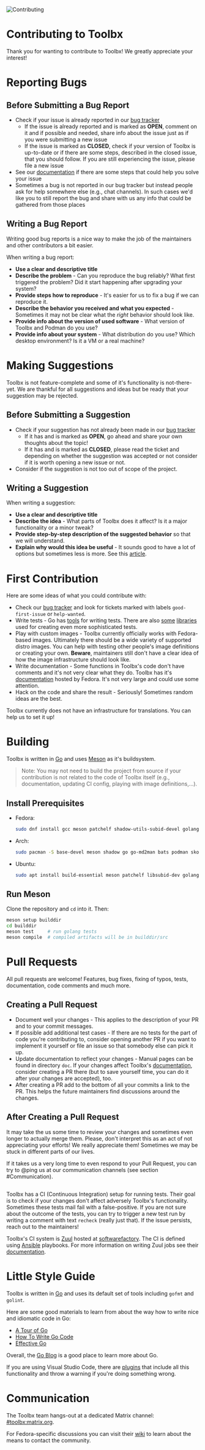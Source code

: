 ![Contributing](data/gfx/CONTRIBUTING.gif)

# Contributing to Toolbx

Thank you for wanting to contribute to Toolbx! We greatly appreciate your
interest!

# Reporting Bugs

## Before Submitting a Bug Report

- Check if your issue is already reported in our [bug tracker](https://github.com/containers/toolbox/issues)
  - If the issue is already reported and is marked as **OPEN**, comment on it
    and if possible and needed, share info about the issue just as if you were
    submitting a new issue
  - If the issue is marked as **CLOSED**, check if your version of Toolbx is
    up-to-date or if there are some steps, described in the closed issue, that
    you should follow. If you are still experiencing the issue, please file a
    new issue
- See our [documentation](https://docs.fedoraproject.org/en-US/fedora-silverblue/toolbox/)
  if there are some steps that could help you solve your issue
- Sometimes a bug is not reported in our bug tracker but instead people ask for
  help somewhere else (e.g., chat channels). In such cases we'd like you to still report the bug and
  share with us any info that could be gathered from those places

## Writing a Bug Report

Writing good bug reports is a nice way to make the job of the maintainers and
other contributors a bit easier.

When writing a bug report:

- **Use a clear and descriptive title**
- **Describe the problem** - Can you reproduce the bug reliably? What first
  triggered the problem? Did it start happening after upgrading your system?
- **Provide steps how to reproduce** - It's easier for us to fix a bug if we can
  reproduce it.
- **Describe the behavior you received and what you expected** - Sometimes it
  may not be clear what the *right* behavior should look like.
- **Provide info about the version of used software** - What version of Toolbx
  and Podman do you use?
- **Provide info about your system** - What distribution do you use? Which
  desktop environment? Is it a VM or a real machine?

# Making Suggestions

Toolbx is not feature-complete and some of it's functionality is not-there-yet.
We are thankful for all suggestions and ideas but be ready that your suggestion
may be rejected.

## Before Submitting a Suggestion

- Check if your suggestion has not already been made in our [bug tracker](https://github.com/containers/toolbox/issues)
  - If it has and is marked as **OPEN**, go ahead and share your own thoughts
    about the topic!
  - If it has and is marked as **CLOSED**, please read the ticket and depending
    on whether the suggestion was accepted or not consider if it is worth
    opening a new issue or not.
- Consider if the suggestion is not too out of scope of the project.

## Writing a Suggestion

When writing a suggestion:

- **Use a clear and descriptive title**
- **Describe the idea** - What parts of Toolbx does it affect? Is it a major
  functionality or a minor tweak?
- **Provide step-by-step description of the suggested behavior** so that we
  will understand.
- **Explain why would this idea be useful** - It sounds good to have a lot of
  options but sometimes less is more. See this [article](https://ometer.com/preferences.html).

# First Contribution

Here are some ideas of what you could contribute with:

- Check our [bug tracker](https://github.com/containers/toolbox/issues)
  and look for tickets marked with labels `good-first-issue` or `help-wanted`.
- Write tests - Go has [tools](https://golang.org/pkg/testing/) for writing tests.
  There are also [some](https://github.com/stretchr/testify) [libraries](https://github.com/onsi/ginkgo)
  used for creating even more sophisticated tests.
- Play with custom images - Toolbx currently officially works with Fedora-based
  images. Ultimately there should be a wide variety of supported distro images.
  You can help with testing other people's image definitions or creating your
  own. **Beware**, maintainers still don't have a clear idea of how the image
  infrastructure should look like.
- Write documentation - Some functions in Toolbx's code don't have comments and
  it's not very clear what they do. Toolbx has it's [documentation](https://docs.fedoraproject.org/en-US/fedora-silverblue/toolbox/)
  hosted by Fedora. It's not very large and could use some attention.
- Hack on the code and share the result - Seriously! Sometimes random ideas are
  the best.

Toolbx currently does not have an infrastructure for translations. You can help
us to set it up!

# Building

Toolbx is written in [Go](https://golang.org) and uses [Meson](https://mesonbuild.com)
as it's buildsystem.

> Note: You may not need to build the project from source if your contribution is not
> related to the code of Toolbx itself (e.g., documentation, updating CI
> config, playing with image definitions,...).

## Install Prerequisites
- Fedora:
  ```bash
  sudo dnf install gcc meson patchelf shadow-utils-subid-devel golang golang-github-cpuguy83-md2man bats podman skopeo
  ```
- Arch:
  ```bash
  sudo pacman -S base-devel meson shadow go go-md2man bats podman skopeo
  ```
- Ubuntu:
  ```bash
  sudo apt install build-essential meson patchelf libsubid-dev golang go-md2man bats podman skopeo
  ```
  
## Run Meson
Clone the repository and `cd` into it. Then:
```bash
meson setup builddir
cd builddir
meson test     # run golang tests
meson compile  # compiled artifacts will be in builddir/src
```

# Pull Requests

All pull requests are welcome! Features, bug fixes, fixing of typos, tests,
documentation, code comments and much more.

## Creating a Pull Request

- Document well your changes - This applies to the description of your PR and to
  your commit messages.
- If possible add additional test cases - If there are no tests for the part of
  code you're contributing to, consider opening another PR if you want to
  implement it yourself or file an issue so that somebody else can pick it up.
- Update documentation to reflect your changes - Manual pages can be found in
  directory `doc`. If your changes affect Toolbx's [documentation](https://docs.fedoraproject.org/en-US/fedora-silverblue/toolbox/),
  consider creating a PR there (but to save yourself time, you can do it
  after your changes are accepted), too.
- After creating a PR add to the bottom of all your commits a link to the PR. This helps the future maintainers find discussions around the changes.

## After Creating a Pull Request

It may take the us some time to review your changes and sometimes even longer to
actually merge them. Please, don't interpret this as an act of not appreciating
your efforts! We really appreciate them! Sometimes we may be stuck in different
parts of our lives.

If it takes us a very long time to even respond to your Pull Request, you can
try to @ping us at our communication channels (see section #Communication).

## 
Toolbx has a CI (Continuous Integration) setup for running tests. Their goal is to check if your
changes don't affect adversely Toolbx's functionality. Sometimes these tests
mail fail with a false-positive. If you are not sure about the outcome of the
tests, you can try to trigger a new test run by writing a comment with text `recheck` (really just that). If the issue persists, reach out to the maintainers!

Toolbx's CI system is [Zuul](https://zuul-ci.org/) hosted at [softwarefactory](https://softwarefactory-project.io/). The CI is defined using [Ansible](https://www.ansible.com) playbooks. For more information on writing Zuul jobs see their [documentation](https://zuul-ci.org/docs/zuul/reference/user.html).

# Little Style Guide

Toolbx is written in [Go](https://golang.org) and uses its default set of tools
including `gofmt` and `golint`.

Here are some good materials to learn from about the way how to write nice and
idiomatic code in Go:

- [A Tour of Go](https://tour.golang.org/welcome)
- [How To Write Go Code](https://golang.org/doc/code.html)
- [Effective Go](https://golang.org/doc/effective_go.html)

Overall, the [Go Blog](https://blog.golang.org/) is a good place to learn more
about Go.

If you are using Visual Studio Code, there are [plugins](https://marketplace.visualstudio.com/items?itemName=golang.Go)
that include all this functionality and throw a warning if you're doing
something wrong.

# Communication

The Toolbx team hangs-out at a dedicated Matrix channel: [#toolbx:matrix.org](https://matrix.to/#/#toolbx:matrix.org).

For Fedora-specific discussions you can visit their [wiki](https://docs.fedoraproject.org/en-US/project/join/) to learn about the means to contact the community.